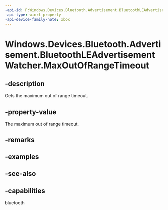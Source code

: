 ```yaml
---
-api-id: P:Windows.Devices.Bluetooth.Advertisement.BluetoothLEAdvertisementWatcher.MaxOutOfRangeTimeout
-api-type: winrt property
-api-device-family-note: xbox
---
```


<!-- Property syntax
public Windows.Foundation.TimeSpan MaxOutOfRangeTimeout { get; }
-->

# Windows.Devices.Bluetooth.Advertisement.BluetoothLEAdvertisementWatcher.MaxOutOfRangeTimeout

## -description
Gets the maximum out of range timeout.

## -property-value
The maximum out of range timeout.

## -remarks

## -examples

## -see-also

## -capabilities
bluetooth

